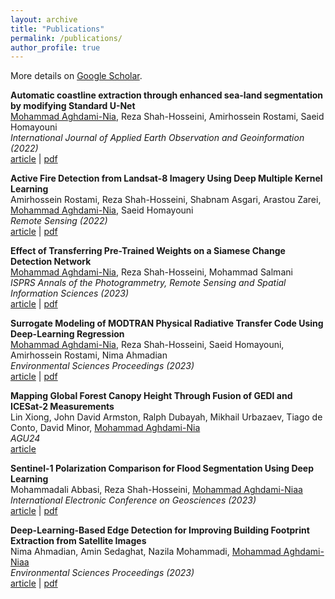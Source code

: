 ```yaml
---
layout: archive
title: "Publications"
permalink: /publications/
author_profile: true
---
```


More details on [Google Scholar](https://scholar.google.com/citations?hl=en&user=jnyjXYUAAAAJ&view_op=list_works).

**Automatic coastline extraction through enhanced sea-land segmentation by modifying Standard U-Net**\
<u>Mohammad Aghdami-Nia</u>, Reza Shah-Hosseini, Amirhossein Rostami, Saeid Homayouni\
*International Journal of Applied Earth Observation and Geoinformation (2022)*\
[article](https://www.sciencedirect.com/science/article/pii/S0303243422001118) | 
[pdf](https://mo-agh.github.io/files/paper1.pdf)

**Active Fire Detection from Landsat-8 Imagery Using Deep Multiple Kernel Learning**\
Amirhossein Rostami, Reza Shah-Hosseini, Shabnam Asgari, Arastou Zarei, <u>Mohammad Aghdami-Nia</u>, Saeid Homayouni\
*Remote Sensing (2022)*\
[article](https://www.mdpi.com/2072-4292/14/4/992) | 
[pdf](https://mo-agh.github.io/files/paper2.pdf)

**Effect of Transferring Pre-Trained Weights on a Siamese Change Detection Network**\
<u>Mohammad Aghdami-Nia</u>, Reza Shah-Hosseini, Mohammad Salmani\
*ISPRS Annals of the Photogrammetry, Remote Sensing and Spatial Information Sciences (2023)*\
[article](https://isprs-annals.copernicus.org/articles/X-4-W1-2022/19/2023/isprs-annals-X-4-W1-2022-19-2023.html) | 
[pdf](https://mo-agh.github.io/files/paper3.pdf)

**Surrogate Modeling of MODTRAN Physical Radiative Transfer Code Using Deep-Learning Regression**\
<u>Mohammad Aghdami-Nia</u>, Reza Shah-Hosseini, Saeid Homayouni, Amirhossein Rostami, Nima Ahmadian\
*Environmental Sciences Proceedings (2023)*\
[article](https://www.mdpi.com/2673-4931/29/1/16) | 
[pdf](https://mo-agh.github.io/files/paper4.pdf)

**Mapping Global Forest Canopy Height Through Fusion of GEDI and ICESat-2 Measurements**\
Lin Xiong, John David Armston, Ralph Dubayah, Mikhail Urbazaev, Tiago de Conto, David Minor, <u>Mohammad Aghdami-Nia</u>\
*AGU24*\
[article](https://agu.confex.com/agu/agu24/meetingapp.cgi/Paper/1549324) 

**Sentinel-1 Polarization Comparison for Flood Segmentation Using Deep Learning**\
Mohammadali Abbasi, Reza Shah-Hosseini, <u>Mohammad Aghdami-Niaa</u>\
*International Electronic Conference on Geosciences (2023)*\
[article](https://www.mdpi.com/2673-4931/29/1/16) | 
[pdf](https://mo-agh.github.io/files/paper6.pdf)

**Deep-Learning-Based Edge Detection for Improving Building Footprint Extraction from Satellite Images**\
Nima Ahmadian, Amin Sedaghat, Nazila Mohammadi, <u>Mohammad Aghdami-Niaa</u>\
*Environmental Sciences Proceedings (2023)*\
[article](https://www.mdpi.com/2673-4931/29/1/61) | 
[pdf](https://mo-agh.github.io/files/paper7.pdf)
